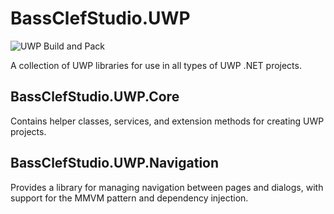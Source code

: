 # BassClefStudio.UWP
![UWP Build and Pack](https://github.com/bassclefstudio/BassClefStudio.UWP/workflows/UWP%20Build%20and%20Pack/badge.svg)

A collection of UWP libraries for use in all types of UWP .NET projects.
## BassClefStudio.UWP.Core
Contains helper classes, services, and extension methods for creating UWP projects.
## BassClefStudio.UWP.Navigation
Provides a library for managing navigation between pages and dialogs, with support for the MMVM pattern and dependency injection.
